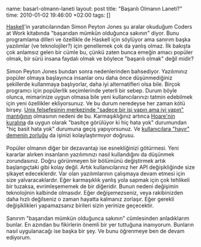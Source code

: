 name: basarl-olmann-laneti
layout: post
title: "Başarılı Olmanın Laneti?"
time: 2010-01-02 19:46:00 +02:00
tags: []

<a href="http://en.wikipedia.org/wiki/Haskell_(programming_language)">Haskell</a>'in yaratıcılarından Simon Peyton Jones şu aralar okuduğum Coders at Work kitabında "başarıdan mümkün olduğunca sakının" diyor. Bunu programlama dilleri ve özellikle de Haskell için söylüyor ama sanırım başka yazılımlar (ve teknolojiler?) için genellemek çok da yanlış olmaz. İlk bakışta çok anlamsız gelen bir cümle bu, çünkü zaten bunca emeğin amacı popüler olmak, bir sürü insana faydalı olmak ve böylece "başarılı olmak" değil midir?<br /><br />Simon Peyton Jones bundan sonra nedenlerinden bahsediyor. Yazılımınız popüler olmaya başlayınca insanlar onu daha önce düşünmediğiniz şekillerde kullanmaya başlıyorlar, daha iyi alternatifleri olsa bile. Birçok programcı için popülerlik seçimlerinde yeterli bir sebep. Durum böyle olunca, mimarinize uygun olmasa bile yeni kullanıcılarınızı tatmin edebilmek için yeni özellikler ekliyorsunuz. Ve bu durum neredeyse her zaman kötü birşey. <a href="http://en.wikipedia.org/wiki/Unix_philosophy#McIlroy:_A_Quarter_Century_of_Unix">Unix felsefesinin merkezinde "sadece bir işi yapın ama iyi yapın" mantığının</a> olmasının nedeni de bu. Karmaşıklığınız artınca <a href="http://blog.tayfunsen.com/2009/12/there-are-two-ways-to-design-system.html">Hoare'nin kuralına</a> da uygun olarak "basitçe görülüyor ki hiç hata yok" durumundan "hiç basit hata yok" durumuna geçiş yapıyorsunuz. Ve <a href="http://blog.tayfunsen.com/2009/11/making-things-less-complicated.html">kullanıcılara "hayır" demenin zorluğu</a> da işinizi kolaylaştırmıyor doğrusu.<br /><br />Popüler olmanın diğer bir dezavantajı ise esnekliğinizi götürmesi. Yeni kararlar alırken insanların yazılımınızı nasıl kullandığını da düşünmek zorundasınız. Doğru görünmeyen bir bölümünü değiştirmek artık başlangıçtaki gibi kolay değil. Artık kullanıcılarınız her API değişikliğinde size şikayet edeceklerdir. Var olan yazılımlarının çalışmaya devam etmesi için size yalvaracaklardır. Eğer karmaşıklık yanlış yola sapmak için çok tehlikeli bir tuzaksa, evrimleşememek de bir diğeridir. Bunun nedeni değişimin teknolojinin kalbinde olmasıdır. Eğer değişemezseniz, veya rakibinizden daha hızlı değilseniz o zaman hayatta kalmanız zorlaşır. Eğer gerekli değişiklikleri yapamazsanız birileri sizin yerinize geçecektir. <br /><br />Sanırım "başarıdan mümkün olduğunca sakının" cümlesinden anladıklarım bunlar. En azından bu fikirlerin önemli bir yer tuttuğuna inanıyorum. Bunların nasıl uygulanacağı ise başka bir şey. Ve bunu öğrenmeye ben de devam ediyorum.
